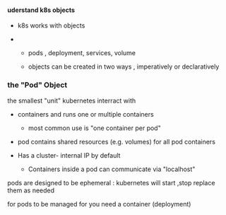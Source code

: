 #### uderstand k8s objects

- k8s works with objects

- - pods , deployment, services, volume
  
  - objects can be created in two ways , imperatively or declaratively

### the "Pod" Object

the smallest "unit" kubernetes interract with 

- containers and runs one or multiple containers 
  
  - most common use is "one container per pod" 

- pod contains shared resources (e.g.  volumes) for all pod containers

- Has a cluster- internal IP by default 
  
  - Containers inside a pod can communicate via "localhost"



pods are designed to be ephemeral : kubernetes will start ,stop replace them as needed

for pods to be managed for you need a container (deployment)
